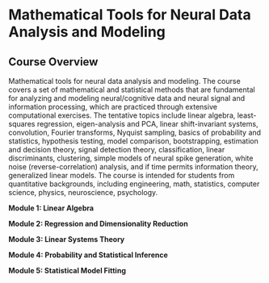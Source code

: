 # Mathematical Tools for Neural Data Analysis and Modeling

## Course Overview

Mathematical tools for neural data analysis and modeling. The course covers a set of mathematical and statistical methods that are fundamental for analyzing and modeling neural/cognitive data and neural signal and information processing, which are practiced through extensive computational exercises. The tentative topics include linear algebra, least-squares regression, eigen-analysis and PCA, linear shift-invariant systems, convolution, Fourier transforms, Nyquist sampling, basics of probability and statistics, hypothesis testing, model comparison, bootstrapping, estimation and decision theory, signal detection theory, classification, linear discriminants, clustering, simple models of neural spike generation, white noise (reverse-correlation) analysis, and if time permits information theory, generalized linear models. The course is intended for students from quantitative backgrounds, including engineering, math, statistics, computer science, physics, neuroscience, psychology.

**Module 1: Linear Algebra**

**Module 2: Regression and Dimensionality Reduction**

**Module 3: Linear Systems Theory**

**Module 4: Probability and Statistical Inference**

**Module 5: Statistical Model Fitting**